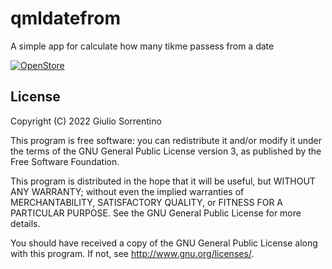 # qmldatefrom

A simple app for calculate how many tikme passess from a date

[![OpenStore](https://open-store.io/badges/it.svg)](https://open-store.io/app/qmldatefrom)

## License

Copyright (C) 2022  Giulio Sorrentino

This program is free software: you can redistribute it and/or modify it under the terms of the GNU General Public License version 3, as published
by the Free Software Foundation.

This program is distributed in the hope that it will be useful, but WITHOUT ANY WARRANTY; without even the implied warranties of MERCHANTABILITY, SATISFACTORY QUALITY, or FITNESS FOR A PARTICULAR PURPOSE.  See the GNU General Public License for more details.

You should have received a copy of the GNU General Public License along with this program.  If not, see <http://www.gnu.org/licenses/>.
